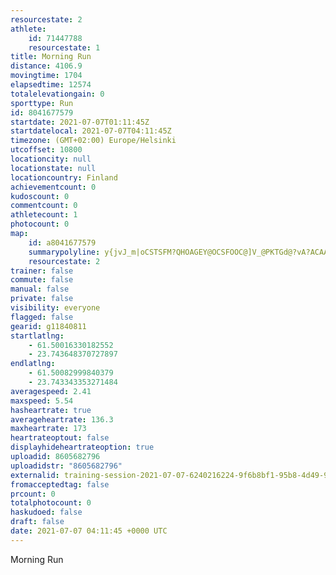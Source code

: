 ```yaml
---
resourcestate: 2
athlete:
    id: 71447788
    resourcestate: 1
title: Morning Run
distance: 4106.9
movingtime: 1704
elapsedtime: 12574
totalelevationgain: 0
sporttype: Run
id: 8041677579
startdate: 2021-07-07T01:11:45Z
startdatelocal: 2021-07-07T04:11:45Z
timezone: (GMT+02:00) Europe/Helsinki
utcoffset: 10800
locationcity: null
locationstate: null
locationcountry: Finland
achievementcount: 0
kudoscount: 0
commentcount: 0
athletecount: 1
photocount: 0
map:
    id: a8041677579
    summarypolyline: y{jvJ_m|oCSTSFM?QHOAGEY@OCSFOOC@]V_@PKTGd@?vA?ACAALo@tBA?@JEB?DFT?VBT?^FZFbCLvA?|@Cd@D\JrBJh@NjBJn@?NCF?LCGK@IF[j@Q@KVQn@a@\ODU@MCK@KEc@XYj@CDMBOV]hBCb@?v@LrAJlBNv@DxADPBh@Hb@HJFd@@t@Ch@Lb@Hh@VhAJhAHh@@V?hBEt@O|@i@bBKf@QfBWbDIj@[rAy@xBWh@MFE?i@KY@URs@|@IFKBG?UIKASJILIPI`@WbCKp@Mb@[x@Kp@U`ACRk@rBKp@Av@B`@Jt@d@pBFt@Bz@?tAEbAg@nGMvB?hADpANdAFLB@HIFS\_CRaATa@L]JIH[Du@ReBb@yBJ_@Dc@CWEMSOu@_@a@e@a@uAUg@Me@Wo@Oo@Im@@y@Dq@Tw@Zq@l@oCb@kAb@qDLo@P]NKNE\DXCJEZSLWPQl@a@H?\LF?RSXy@?_@Q_ACu@Da@?i@Bm@NiBF_CBUFMRUVAZFDAJYXuB?sALmAJwBC]Mo@?MMaAIyBKsAIc@[cAGgAOk@KeAG}ADa@AS@U?GVi@JOR?LG^EHGBCA[FGJEJFTI\[NFZ?ZGBKAe@Pg@BANg@LKHA?C?BH?FG@e@DIASGs@Ka@?WM_AAg@KaAEkBIsAEmDIo@A{AKw@?u@h@INLH@DC@aAKcABID?LKN?NCNFL@RA
    resourcestate: 2
trainer: false
commute: false
manual: false
private: false
visibility: everyone
flagged: false
gearid: g11840811
startlatlng:
    - 61.50016330182552
    - 23.743648370727897
endlatlng:
    - 61.50082999840379
    - 23.743343353271484
averagespeed: 2.41
maxspeed: 5.54
hasheartrate: true
averageheartrate: 136.3
maxheartrate: 173
heartrateoptout: false
displayhideheartrateoption: true
uploadid: 8605682796
uploadidstr: "8605682796"
externalid: training-session-2021-07-07-6240216224-9f6b8bf1-95b8-4d49-9fe0-1992977564e7.fit
fromacceptedtag: false
prcount: 0
totalphotocount: 0
haskudoed: false
draft: false
date: 2021-07-07 04:11:45 +0000 UTC
---
```

Morning Run